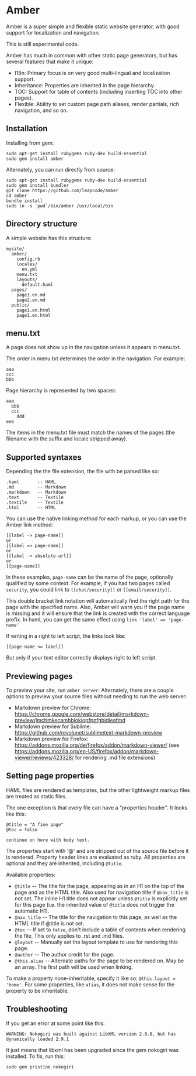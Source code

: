 Amber
===================================

Amber is a super simple and flexible static website generator, with good support for localization and navigation.

This is still experimental code.

Amber has much in common with other static page generators, but has several features that make it unique:

* I18n: Primary focus is on very good multi-lingual and localization support.
* Inheritance: Properties are inherited in the page hierarchy.
* TOC: Support for table of contents (including inserting TOC into other pages).
* Flexible: Ability to set custom page path aliases, render partials, rich navigation, and so on.

Installation
---------------------------------

Installing from gem:

    sudo apt-get install rubygems ruby-dev build-essential
    sudo gem install amber

Alternately, you can run directly from source:

    sudo apt-get install rubygems ruby-dev build-essential
    sudo gem install bundler
    git clone https://github.com/leapcode/amber
    cd amber
    bundle install
    sudo ln -s `pwd`/bin/amber /usr/local/bin

Directory structure
---------------------------------

A simple website has this structure:

    mysite/
      amber/
        config.rb
        locales/
          en.yml
        menu.txt
        layouts/
          default.haml
      pages/
        page1.en.md
        page2.en.md
      public/
        page1.en.html
        page1.en.html

menu.txt
---------------------------------

A page does not show up in the navigation unless it appears in menu.txt.

The order in menu.txt determines the order in the navigation. For example:

    aaa
    ccc
    bbb

Page hierarchy is represented by two spaces:

    aaa
      bbb
      ccc
        ddd
    eee

The items in the menu.txt file must match the names of the pages (the filename with the suffix and locale stripped away).

Supported syntaxes
---------------------------------

Depending the the file extension, the file with be parsed like so:

    .haml       -- HAML
    .md         -- Markdown
    .markdown   -- Markdown
    .text       -- Textile
    .textile    -- Textile
    .html       -- HTML

You can use the native linking method for each markup, or you can use the Amber link method:

    [[label -> page-name]]
    or
    [[label => page-name]]
    or
    [[label -> absolute-url]]
    or
    [[page-name]]

In these examples, `page-name` can be the name of the page, optionally
qualified by some context. For example, if you had two pages called
`security`, you could link to `[[chat/security]]` or `[[email/security]]`.

This double bracket link notation will automatically find the right
path for the page with the specified name. Also, Amber will warn you if the page
name is missing and it will ensure that the link is created with the correct
language prefix. In haml, you can get the same effect using
`link 'label' => 'page-name'`

If writing in a right to left script, the links look like:

    [[page-name <= label]]

But only if your text editor correctly displays right to left script.

Previewing pages
-------------------------------------

To preview your site, run `amber server`. Alternately, there are a couple
options to preview your source files without needing to run the web server:

* Markdown preview for Chrome: https://chrome.google.com/webstore/detail/markdown-preview/jmchmkecamhbiokiopfpnfgbidieafmd
* Markdown preview for Sublime: https://github.com/revolunet/sublimetext-markdown-preview
* Markdown preview for Firefox: https://addons.mozilla.org/de/firefox/addon/markdown-viewer/  (see https://addons.mozilla.org/en-US/firefox/addon/markdown-viewer/reviews/423328/ for rendering .md file extensions)

Setting page properties
---------------------------------

HAML files are rendered as templates, but the other lightweight markup files are treated as static files.

The one exception is that every file can have a "properties header". It looks like this:

    @title = "A fine page"
    @toc = false

    continue on here with body text.

The properties start with '@' and are stripped out of the source file before it is rendered. Property header lines are evaluated as ruby. All properties are optional and they are inherited, including `@title`.

Available properties:

* `@title` -- The title for the page, appearing as in an H1 on the top of the page and as the HTML title. Also used for navigation title if `@nav_title` is not set. The inline H1 title does not appear unless `@title` is explicitly set for this page (i.e. the inherited value of `@title` does not trigger the automatic H1).
* `@nav_title` -- The title for the navigation to this page, as well as the HTML title if @title is not set.
* `@toc` -- If set to `false`, don't include a table of contents when rendering the file. This only applies to .rst and .md files.
* `@layout` -- Manually set the layout template to use for rendering this page.
* `@author` -- The author credit for the page.
* `@this.alias` -- Alternate paths for the page to be rendered on. May be an array. The first path will be used when linking.

To make a property none-inheritable, specify it like so: `@this.layout = 'home'`. For some properties, like `alias`, it does not make sense for the property to be inheritable.

Troubleshooting
-----------------------------------

If you get an error at some point like this:

    WARNING: Nokogiri was built against LibXML version 2.8.0, but has dynamically loaded 2.9.1

It just means that libxml has been upgraded since the gem nokogiri was installed. To fix, run this:

    sudo gem pristine nokogiri


